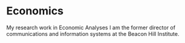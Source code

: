 # Economics
My research work in Economic Analyses
I am the former director of communications and information systems at the Beacon Hill Institute.
